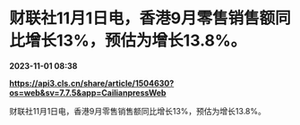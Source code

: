 # 财联社11月1日电，香港9月零售销售额同比增长13%，预估为增长13.8%。

**2023-11-01 08:38**

**https://api3.cls.cn/share/article/1504630?os=web&sv=7.7.5&app=CailianpressWeb**

财联社11月1日电，香港9月零售销售额同比增长13%，预估为增长13.8%。